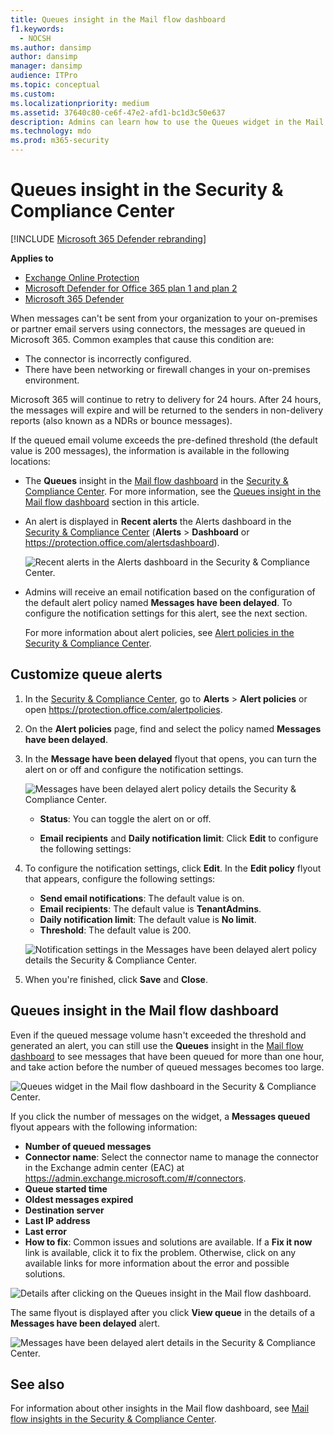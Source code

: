 ```yaml
---
title: Queues insight in the Mail flow dashboard
f1.keywords: 
  - NOCSH
ms.author: dansimp
author: dansimp
manager: dansimp
audience: ITPro
ms.topic: conceptual
ms.custom:
ms.localizationpriority: medium
ms.assetid: 37640c80-ce6f-47e2-afd1-bc1d3c50e637
description: Admins can learn how to use the Queues widget in the Mail flow dashboard in the Security & Compliance Center to monitor unsuccessful mail flow to their on-premises or partner organizations over outbound connectors.
ms.technology: mdo
ms.prod: m365-security
---
```


# Queues insight in the Security & Compliance Center

[!INCLUDE [Microsoft 365 Defender rebranding](../includes/microsoft-defender-for-office.md)]

**Applies to**
- [Exchange Online Protection](exchange-online-protection-overview.md)
- [Microsoft Defender for Office 365 plan 1 and plan 2](defender-for-office-365.md)
- [Microsoft 365 Defender](../defender/microsoft-365-defender.md)

When messages can't be sent from your organization to your on-premises or partner email servers using connectors, the messages are queued in Microsoft 365. Common examples that cause this condition are:

- The connector is incorrectly configured.
- There have been networking or firewall changes in your on-premises environment.

Microsoft 365 will continue to retry to delivery for 24 hours. After 24 hours, the messages will expire and will be returned to the senders in non-delivery reports (also known as a NDRs or bounce messages).

If the queued email volume exceeds the pre-defined threshold (the default value is 200 messages), the information is available in the following locations:

- The **Queues** insight in the [Mail flow dashboard](mail-flow-insights-v2.md) in the [Security & Compliance Center](https://protection.office.com). For more information, see the [Queues insight in the Mail flow dashboard](#queues-insight-in-the-mail-flow-dashboard) section in this article.

- An alert is displayed in **Recent alerts** the Alerts dashboard in the [Security & Compliance Center](https://protection.office.com) (**Alerts** \> **Dashboard** or <https://protection.office.com/alertsdashboard>).

  ![Recent alerts in the Alerts dashboard in the Security & Compliance Center.](../../media/mfi-queued-messages-alert.png)

- Admins will receive an email notification based on the configuration of the default alert policy named **Messages have been delayed**. To configure the notification settings for this alert, see the next section.

  For more information about alert policies, see [Alert policies in the Security & Compliance Center](../../compliance/alert-policies.md).

## Customize queue alerts

1. In the [Security & Compliance Center](https://protection.office.com), go to **Alerts** \> **Alert policies** or open <https://protection.office.com/alertpolicies>.

2. On the **Alert policies** page, find and select the policy named **Messages have been delayed**.

3. In the **Message have been delayed** flyout that opens, you can turn the alert on or off and configure the notification settings.

   ![Messages have been delayed alert policy details the Security & Compliance Center.](../../media/mfi-queued-messages-alert-policy.png)

   - **Status**: You can toggle the alert on or off.

   - **Email recipients** and **Daily notification limit**: Click **Edit** to configure the following settings:

4. To configure the notification settings, click **Edit**. In the **Edit policy** flyout that appears, configure the following settings:

   - **Send email notifications**: The default value is on.
   - **Email recipients**: The default value is **TenantAdmins**.
   - **Daily notification limit**: The default value is **No limit**.
   - **Threshold**: The default value is 200.

   ![Notification settings in the Messages have been delayed alert policy details the Security & Compliance Center.](../../media/mfi-queued-messages-alert-policy-notification-settings.png)

5. When you're finished, click **Save** and **Close**.

## Queues insight in the Mail flow dashboard

Even if the queued message volume hasn't exceeded the threshold and generated an alert, you can still use the **Queues** insight in the [Mail flow dashboard](mail-flow-insights-v2.md) to see messages that have been queued for more than one hour, and take action before the number of queued messages becomes too large.

![Queues widget in the Mail flow dashboard in the Security & Compliance Center.](../../media/mfi-queues-widget.png)

If you click the number of messages on the widget, a **Messages queued** flyout appears with the following information:

- **Number of queued messages**
- **Connector name**: Select the connector name to manage the connector in the Exchange admin center (EAC) at <https://admin.exchange.microsoft.com/#/connectors>.
- **Queue started time**
- **Oldest messages expired**
- **Destination server**
- **Last IP address**
- **Last error**
- **How to fix**: Common issues and solutions are available. If a **Fix it now** link is available, click it to fix the problem. Otherwise, click on any available links for more information about the error and possible solutions.

![Details after clicking on the Queues insight in the Mail flow dashboard.](../../media/mfi-queues-details.png)

The same flyout is displayed after you click **View queue** in the details of a **Messages have been delayed** alert.

![Messages have been delayed alert details in the Security & Compliance Center.](../../media/mfi-queued-messages-alert-details.png)

## See also

For information about other insights in the Mail flow dashboard, see [Mail flow insights in the Security & Compliance Center](mail-flow-insights-v2.md).
